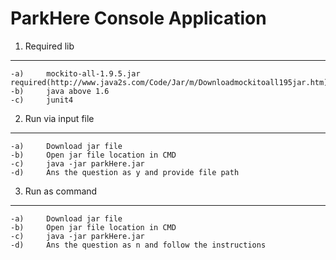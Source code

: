 ParkHere Console Application
============================
1. Required lib
---------------
	-a)		mockito-all-1.9.5.jar required(http://www.java2s.com/Code/Jar/m/Downloadmockitoall195jar.htm)
	-b)		java above 1.6
	-c)		junit4

2. Run via input file
---------------------
	-a) 	Download jar file 
	-b)		Open jar file location in CMD
	-c)		java -jar parkHere.jar
	-d)		Ans the question as y and provide file path
3. Run as command
-----------------
	-a) 	Download jar file 
	-b)		Open jar file location in CMD
	-c)		java -jar parkHere.jar
	-d)		Ans the question as n and follow the instructions
	
	